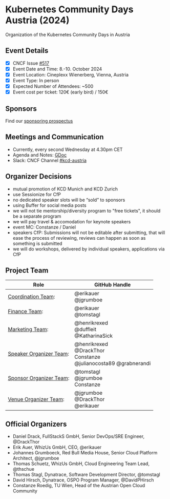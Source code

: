 # Kubernetes Community Days Austria (2024)

Organization of the Kubernetes Community Days in Austria

## Event Details

* [x] CNCF Issue [#517](https://github.com/cncf/kubernetes-community-days/issues/517)
* [X] Event Date and Time:  8.-10. October 2024
* [X] Event Location: Cineplexx Wienerberg, Vienna, Austria
* [X] Event Type: In person
* [X] Expected Number of Attendees: ~500
* [X] Event cost per ticket: 120€ (early bird) / 150€

## Sponsors

Find our [sponsoring prospectus](https://drive.google.com/file/d/1BTvt8IpZFnhstSCKX_y3V-YNmp8ZGdi0/view?usp=share_link)

## Meetings and Communication

* Currently, every second Wednesday at 4.30pm CET
* Agenda and Notes: [GDoc](https://docs.google.com/document/d/1pCSifd23tgrom8caBWQCMKJGNWjRM82A9wF2hS5wg7Y/edit#)
* Slack: CNCF Channel [#kcd-austria](https://cloud-native.slack.com/channels/kcd-austria)

## Organizer Decisions

- mutual promotion of KCD Munich and KCD Zurich
- use Sessionize for CfP
- no dedicated speaker slots will be “sold” to sponsors
- using Buffer for social media posts
- we will not tie mentorship/diversity program to "free tickets", it should be a separate program
- we will pay travel & accomodation for keynote speakers
- event MC: Constanze / Daniel
- speakers CfP: Submissions will not be editable after submitting, that will ease the process of reviewing, reviews can happen as soon as something is submitted
- we will do workshops, delivered by individual speakers, applications via CfP

## Project Team

| Role                                                         | GitHub Handle                  |
|--------------------------------------------------------------|--------------------------------|
| [Coordination Team](./ROLES.md#coordinator-role):            | @erikauer <BR> @jgrumboe    |
| [Finance Team](./ROLES.md#finance-role):                     | @erikauer <BR> @tomstagl       |
| [Marketing Team](./ROLES.md#marketing-role):                 | @henrikrexed <BR> @duffleit <BR> @KatharinaSick |
| [Speaker Organizer Team](./ROLES.md#speaker-organiser-role): | @henrikrexed <BR> @DrackThor <BR> Constanze <BR> @julianocosta89 @grabnerandi |
| [Sponsor Organizer Team](./ROLES.md#sponsor-organiser-role): | @tomstagl <BR> @jgrumboe <BR> Constanze |
| [Venue Organizer Team](./ROLES.md#venue-organiser-role):     | @jgrumboe <BR> @DrackThor <BR> @erikauer |

## Official Organizers

* Daniel Drack, FullStackS GmbH, Senior DevOps/SRE Engineer, @DrackThor
* Erik Auer, WhizUs GmbH, CEO, @erikauer
* Johannes Grumboeck, Red Bull Media House, Senior Cloud Platform Architect, @jgrumboe
* Thomas Schuetz, WhizUs GmbH, Cloud Engineering Team Lead, @thschue
* Thomas Stagl, Dynatrace, Software Development Director, @tomstagl
* David Hirsch, Dynatrace, OSPO Program Manager, @DavidPHirsch
* Constanze Roedig, TU Wien, Head of the Austrian Open Cloud Community

